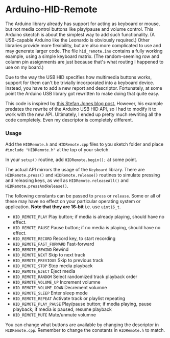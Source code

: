 # Arduino-HID-Remote
The Arduino library already has support for acting as keyboard or mouse, but not media control buttons like play/pause and volume control. This Arduino skectch is about the simplest way to add such functionality. (A USB-capable Arduino like the Leonardo is obviously required.) Other libraries provide more flexibility, but are also more complicated to use and may generate larger code. The file `hid_remote.ino` contains a fully working example, using a simple keyboard matrix. (The random-seeming row and column pin assignments are just because that's what routing I happened to use on my board.)

Due to the way the USB HID specifies how multimedia buttons works, support for them can't be trivially incorporated into a keyboard device. Instead, you have to add a new report and descriptor. Fortunately, at some point the Arduino USB library got rewritten to make doing that quite easy.

This code is inspired by [this Stefan Jones blog post.](https://www.stefanjones.ca/blog/arduino-leonardo-remote-multimedia-keys/) However, his example predates the rewrite of the Arduino USB HID API, so I had to modify it to work with the new API. Ultimately, I ended up pretty much rewriting all the code completely. Even my descriptor is completely different. 

### Usage

Add the `HIDRemote.h` and `HIDRemote.cpp` files to you sketch folder and place `#include "HIDRemote.h"` at the top of your sketch.

In your `setup()` routine, add `HIDRemote.begin();` at some point.

The actual API mirrors the usage of the `Keyboard` library. There are `HIDRemote.press()` and `HIDRemote.release()` routines to simulate pressing and releasing keys, as well as `HIDRemote.releaseAll()` and `HIDRemote.pressAndRelease()`.

The following constants can be passed to `press` or `release`. Some or all of these may have no effect on your particular operating system or application. **Note that they are 16-bit** i.e. use `uint16_t`.

* `HID_REMOTE_PLAY` Play button; if media is already playing, should have no effect.
* `HID_REMOTE_PAUSE` Pause button; if no media is playing, should have no effect.
* `HID_REMOTE_RECORD` Record key, to start recording
* `HID_REMOTE_FAST_FORWARD` Fast-forward
* `HID_REMOTE_REWIND` Rewind
* `HID_REMOTE_NEXT` Skip to next track
* `HID_REMOTE_PREVIOUS` Skip to previous track
* `HID_REMOTE_STOP` Stop media playback
* `HID_REMOTE_EJECT` Eject media
* `HID_REMOTE_RANDOM` Select randomized track playback order
* `HID_REMOTE_VOLUME_UP` Increment volumne
* `HID_REMOTE_VOLUME_DOWN` Decrement volumne
* `HID_REMOTE_SLEEP` Enter sleep mode
* `HID_REMOTE_REPEAT` Activate track or playlist repeating
* `HID_REMOTE_PLAY_PAUSE` Play/pause button; if media playing, pause playback; if media is paused, resume playback
* `HID_REMOTE_MUTE` Mute/unmute volumne

You can change what buttons are available by changing the descriptor in `HIDRemote.cpp`. Remember to change the constants in `HIDRemote.h` to match.

